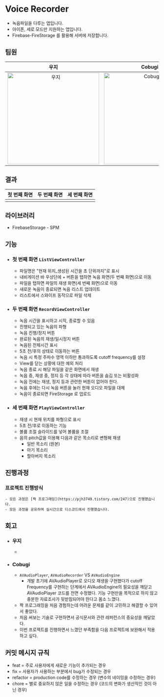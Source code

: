 # Voice Recorder

- 녹음파일을 다루는 앱입니다.
- 아이폰, 세로 모드만 지원하는 앱입니다.
- Firebase-FireStorage 를 활용해 서버에 저장합니다.

## 팀원
우지|Cobugi
:-:|:-:
<img width="300px" src="https://avatars.githubusercontent.com/u/95316662?v=4" alt="우지" />|<img width="300px" src="https://avatars.githubusercontent.com/u/79654264?v=4" alt="Cobugi" />

## 결과
첫 번째 화면|두 번째 화면|세 번째 화면
:-:|:-:|:-:
![]()|![]()|![]()

## 라이브러리
- FirebaseStorage - SPM

## 기능
- ### 첫 번째 화면 `ListViewController`
    - 파일명은 "현재 위치_생성된 시간을 초 단위까지"로 표시
     - 내비게이션 바 우상단에 + 버튼을 탭하면 녹음 화면(두 번째 화면)으로 이동
    - 파일을 탭하면 파일의 재생 화면(세 번째 화면)으로 이동
    - 새로운 녹음이 종료되면 녹음 리스트 업데이트
    - 리스트에서 스와이프 동작으로 파일 삭제

- ### 두 번째 화면 `RecordViewController`
    - 녹음 시간을 표시하고 시작, 종료할 수 있음
    - 진행되고 있는 녹음의 파형
    - 녹음 진행/정지 버튼
    - 완료된 녹음의 재생/일시정지 버튼
    - 녹음된 전체시간 표시
    - 5초 전/후의 상태로 이동하는 버튼
    - 녹음 시 특정 주파수 영역 이하만 통과하도록 cutoff frequency를 설정
    - View를 닫는 상황에 대한 예외 처리
    - 녹음 종료 시 해당 파일을 같은 화면에서 재생
    - 녹음 중, 재생 중, 정지 등 각 상태에 따라 버튼을 숨김 또는 비활성화
    - 녹음 전에는 재생, 정지 등과 관련한 버튼이 없어야 한다.
    - 녹음 후에는 다시 녹음 버튼을 눌러 현재 오디오 파일을 대체
    - 녹음이 종료되면 FireStorage 로 업로드
- ### 세 번째 화면 `PlayViewController`
    - 재생 시 현재 위치를 파형으로 표시
    - 5초 전/후로 이동하는 기능
    - 볼륨 조절 슬라이드를 넣어 볼륨을 조절
    - 음의 pitch값을 이용해 다음과 같은 목소리로 변형해 재생
        - 일반 목소리 (원본)
        - 아기 목소리
        - 할아버지 목소리

## 진행과정
### 프로젝트 진행방식
    - 모든 과정은 [짝 프로그래밍](https://pjh3749.tistory.com/247)으로 진행했습니다.
    - 모든 과정을 공유하며 실시간으로 디스코드에서 진행했습니다.
    
## 회고
- ### 우지
    - 
- ### Cobugi
    - `AVAudioPlayer`, `AVAudioRecorder` VS `AVAudioEngine`
        - 개발 초기에 AVAudioPlayer로 오디오 재생을 구현했다가 cutoff Frequency를 구현하는 단계에서 AVAudioEngine의 필요성을 깨닫고 AVAudioPlayer 코드를 전면 수정했다. 기능 구현만을 목적으로 하지 않고 충분한 자료조사가 뒷받침되어야 한다고 몸소 느꼈다.
    - 짝 프로그래밍을 처음 경험하는데 어려운 문제를 같이 고민하고 해결할 수 있어서 좋았다. 
    - 처음 써보는 기술로 구현하면서 공식문서와 관련 레퍼런스의 중요성을 깨달았다.
    - 이번 프로젝트를 진행하면서 느꼈던 부족함을 다음 프로젝트에 보완해서 적용하고 싶다.

## 커밋 메시지 규칙
- feat = 주로 사용자에게 새로운 기능이 추가되는 경우
- fix = 사용자가 사용하는 부분에서 bug가 수정되는 경우
- refactor = production code를 수정하는 경우 (변수의 네이밍을 수정하는 경우)
- chore = 별로 중요하지 않은 일을 수정하는 경우 (코드의 변화가 생산적인 것이 아닌 경우)
